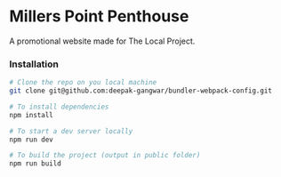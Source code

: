 # Millers Point Penthouse
A promotional website made for The Local Project.


### Installation
```bash
# Clone the repo on you local machine
git clone git@github.com:deepak-gangwar/bundler-webpack-config.git

# To install dependencies
npm install

# To start a dev server locally
npm run dev

# To build the project (output in public folder)
npm run build
```


